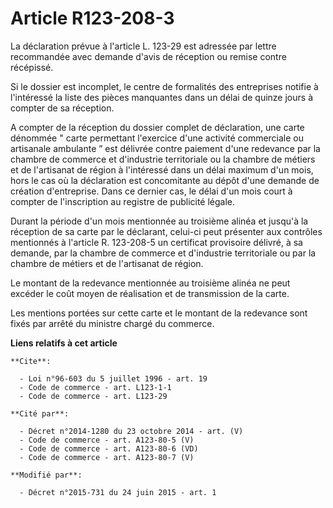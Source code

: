 # Article R123-208-3

La déclaration prévue à l'article L. 123-29 est adressée par lettre recommandée avec demande d'avis de réception ou remise
contre récépissé. 

Si le dossier est incomplet, le centre de formalités des entreprises notifie à l'intéressé la liste des pièces manquantes
dans un délai de quinze jours à compter de sa réception.

A compter de la réception du dossier complet de déclaration, une carte dénommée " carte permettant l'exercice d'une activité
commerciale ou artisanale ambulante ” est délivrée contre paiement d'une redevance par la chambre de commerce et d'industrie
territoriale ou la chambre de métiers et de l'artisanat de région à l'intéressé dans un délai maximum d'un mois, hors le cas
où la déclaration est concomitante au dépôt d'une demande de création d'entreprise. Dans ce dernier cas, le délai d'un mois
court à compter de l'inscription au registre de publicité légale. 

Durant la période d'un mois mentionnée au troisième alinéa et jusqu'à la réception de sa carte par le déclarant, celui-ci
peut présenter aux contrôles mentionnés à l'article R. 123-208-5 un certificat provisoire délivré, à sa demande, par la
chambre de commerce et d'industrie territoriale ou par la chambre de métiers et de l'artisanat de région. 

Le montant de la redevance mentionnée au troisième alinéa ne peut excéder le coût moyen de réalisation et de transmission de
la carte. 

Les mentions portées sur cette carte et le montant de la redevance sont fixés par arrêté du ministre chargé du commerce.

**Liens relatifs à cet article**

	**Cite**:

	  - Loi n°96-603 du 5 juillet 1996 - art. 19
	  - Code de commerce - art. L123-1-1
	  - Code de commerce - art. L123-29

	**Cité par**:

	  - Décret n°2014-1280 du 23 octobre 2014 - art. (V)
	  - Code de commerce - art. A123-80-5 (V)
	  - Code de commerce - art. A123-80-6 (VD)
	  - Code de commerce - art. A123-80-7 (V)

	**Modifié par**:

	  - Décret n°2015-731 du 24 juin 2015 - art. 1
